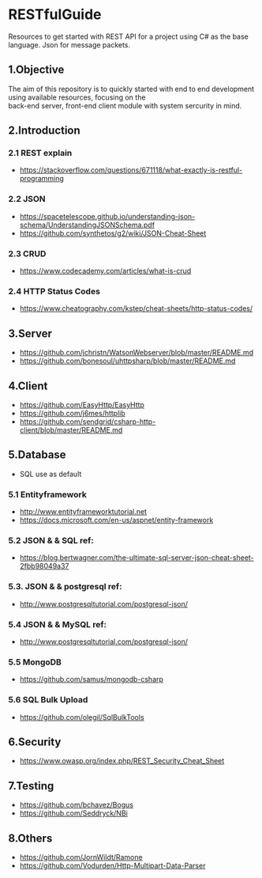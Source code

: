 # RESTfulGuide
Resources to get started with REST API for a project using C# as the base language. Json for message packets.

## 1.Objective
The aim of this repository is to quickly started with end to end development using available resources, focusing on the  
back-end server, front-end client module with system sercurity in mind. 

## 2.Introduction
### 2.1 REST explain
- https://stackoverflow.com/questions/671118/what-exactly-is-restful-programming

### 2.2 JSON 
- https://spacetelescope.github.io/understanding-json-schema/UnderstandingJSONSchema.pdf
- https://github.com/synthetos/g2/wiki/JSON-Cheat-Sheet

### 2.3 CRUD 
- https://www.codecademy.com/articles/what-is-crud


### 2.4 HTTP Status Codes
- https://www.cheatography.com/kstep/cheat-sheets/http-status-codes/


## 3.Server
- https://github.com/jchristn/WatsonWebserver/blob/master/README.md
- https://github.com/bonesoul/uhttpsharp/blob/master/README.md
  
  
## 4.Client
- https://github.com/EasyHttp/EasyHttp
- https://github.com/j6mes/httplib
- https://github.com/sendgrid/csharp-http-client/blob/master/README.md


## 5.Database
 - SQL use as default
### 5.1 Entityframework
 - http://www.entityframeworktutorial.net
 - https://docs.microsoft.com/en-us/aspnet/entity-framework
### 5.2 JSON & & SQL ref:
- https://blog.bertwagner.com/the-ultimate-sql-server-json-cheat-sheet-2fbb98049a37
### 5.3. JSON & & postgresql ref:
- http://www.postgresqltutorial.com/postgresql-json/
### 5.4 JSON & & MySQL ref:
- http://www.postgresqltutorial.com/postgresql-json/
### 5.5 MongoDB
- https://github.com/samus/mongodb-csharp
### 5.6 SQL Bulk Upload
- https://github.com/olegil/SqlBulkTools

## 6.Security
- https://www.owasp.org/index.php/REST_Security_Cheat_Sheet


## 7.Testing
- https://github.com/bchavez/Bogus
- https://github.com/Seddryck/NBi


## 8.Others
- https://github.com/JornWildt/Ramone
- https://github.com/Vodurden/Http-Multipart-Data-Parser



